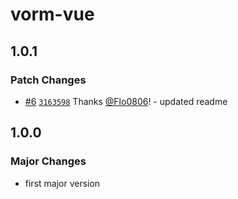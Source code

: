 # vorm-vue

## 1.0.1

### Patch Changes

- [#6](https://github.com/Flo0806/vorm/pull/6) [`3163598`](https://github.com/Flo0806/vorm/commit/31635984bdb61c74686c840f288c0c075a65afe0) Thanks [@Flo0806](https://github.com/Flo0806)! - updated readme

## 1.0.0

### Major Changes

- first major version
